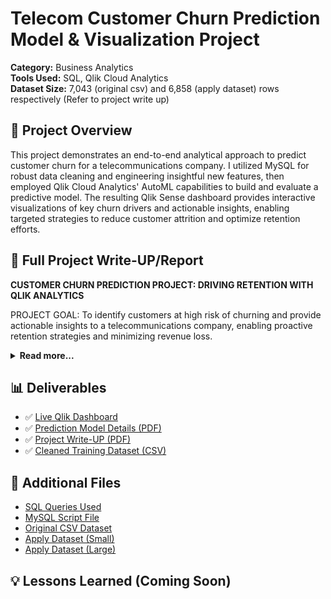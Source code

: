 # Telecom Customer Churn Prediction Model & Visualization Project

**Category:** Business Analytics  
**Tools Used:** SQL, Qlik Cloud Analytics  
**Dataset Size:** 7,043 (original csv) and 6,858 (apply dataset) rows respectively (Refer to project write up)

## 📌 Project Overview
This project demonstrates an end-to-end analytical approach to predict customer churn for a telecommunications company. I utilized MySQL for robust data cleaning and engineering insightful new features, then employed Qlik Cloud Analytics' AutoML capabilities to build and evaluate a predictive model. The resulting Qlik Sense dashboard provides interactive visualizations of key churn drivers and actionable insights, enabling targeted strategies to reduce customer attrition and optimize retention efforts.

## 📄 Full Project Write-UP/Report
<p>
  <strong>CUSTOMER CHURN PREDICTION PROJECT: DRIVING RETENTION WITH QLIK ANALYTICS</strong>
</p>
<p>
  PROJECT GOAL: To identify customers at high risk of churning and provide actionable insights to a telecommunications company, enabling proactive retention strategies and minimizing revenue loss.
</p>

<details>
  <summary><strong>Read more...</strong></summary>
  <p>
    Customer churn is a critical challenge for subscription-based businesses, directly impacting revenue and growth. Understanding why customers leave and who is likely to leave allows companies to intervene effectively. This project demonstrates an end-to-end analytical approach to tackle this business problem.
  </p>
  <h4>Data Source &amp; Preparation</h4>
  <p>
    The project utilized a comprehensive Telecom Customer Churn Dataset obtained from Kaggle (Attached below), containing various customer attributes, service usage patterns, and billing information. After downloading from Kaggle I looked over the dataset realizing that the data quality all in all was pretty good. However, I saw some areas that I felt needed some cleaning. I also had a few ideas about new columns I could add to the dataset. I fired up Gemini and requested the Gen AI to convert the csv file I had downloaded into a SQL script that I could then use in MySQL Workbench to clean up the file. I also used Gemini and its fellow LLM Chat GPT to generate the apply datasets which were used for predictions after the Qlik ML model had been trained on the original telecom churn dataset. These apply datasets consisted of all the same columns as the original that was used to train the model, however this time the data in all the columns but the churn column (intentionally left blank for the model to predict) was randomized data that fit the structure of the original database. The first apply dataset was used as a trial run with only 500 rows of data before moving onto a larger dataset where this time I asked Gemini to generate an apply data set with between 5,000 to 7,000 rows of new data. Gemini kindly obliged and delivered me a brand new apply dataset with 6,858 rows which was then fed into the prediction model to provide the new churn prediction data used to develop the visualizations in the deliverables section. The final area in which I utilized Gen AI was to help with the initial SQL queries exclusively the DECIMAL, REPLACE, and REGEXP queries virtually all of which were within just the first 3-4 set up queries, the remainder of the SQL queries were written without the assistance of LLM’s.
  </p>
  <h4>Data Cleaning &amp; Feature Engineering in MySQL</h4>
  <p>
    Once I had my SQL script loaded into MySQL I then began querying, cleaning, and the creation of new, insightful features directly within a MySQL database environment. This ensured the dataset was optimized for predictive modeling and provided richer analytical dimensions.
  </p>
  <p>
    <strong>Initial Cleaning and Type Conversion of Total Charges:</strong> The Total Charges column initially contained non-numeric values (empty strings), preventing direct numerical analysis. To address this, all empty string values (and strings with only spaces, and NULLs) in Total Charges were updated to '0'. Any remaining non-numeric characters (like '$', ',') were removed. Finally, the Total Charges column was successfully converted to a DECIMAL (10, 2) data type, allowing for accurate mathematical operations.
  </p>
  <p>
    <strong>Engineering New Features:</strong> I added four new features to the telco_customer_churn table to enhance the predictive power of the model:
  </p>
  <ul>
    <li><strong>Tenure Months Binned:</strong> The tenure column (in months) was transformed into categorical bins: '0-12 Months', '13-24 Months', '25-48 Months', '49-72 Months', and '72+ Months'. This allowed for analyzing churn patterns across distinct customer lifecycle stages.</li>
    <li><strong>Total Service Addons:</strong> An integer column quantifying the number of additional services (OnlineSecurity, OnlineBackup, DeviceProtection, TechSupport, StreamingTV, StreamingMovies) a customer subscribed to. This feature helps assess customer engagement.</li>
    <li><strong>Has Paperless Electronic Payment:</strong> A binary indicator (0 or 1, later converted to 'No'/'Yes') flagging customers who use both 'PaperlessBilling' and 'Electronic check' as their PaymentMethod. This specific combination was hypothesized to be linked to higher churn rates.</li>
    <li><strong>Average Monthly Charge Per Tenure:</strong> A continuous numerical feature calculating the customer's average monthly spending over their entire tenure (TotalCharges / tenure). For new customers with tenure = 0, their MonthlyCharges value was used to avoid division by zero. This metric provides insight into consistent financial engagement. The column was set to DECIMAL (15, 6) for precision.</li>
  </ul>
  <p>
    <strong>Standardizing Categorical Values:</strong> For consistency and readability, the Senior Citizen and Has Paperless Electronic Payment columns, which contained '0' and '1' values, were converted to 'No' and 'Yes' respectively, and their data types were updated to VARCHAR (3).
  </p>
  <p>
    <strong>Column Renaming:</strong> Finally, the newly engineered columns were renamed to remove underscores, aligning with the naming of the columns in the rest of the table for easier use in analytics platforms (e.g., Tenure_Months_Binned became TenureMonthsBinned).
  </p>
  <p>
    <strong>Final SQL Queries Used:</strong> The complete and final SQL statements used for these transformations are provided in the project's GitHub repository.
  </p>
  <h4>Predictive Modeling with Qlik ML Prediction</h4>
  <p>
    Leveraging Qlik Cloud Analytics' ML experiment and prediction capabilities, I developed a binary classification model to predict customer churn. Qlik ML streamlines the machine learning process, allowing for rapid model development and deployment without extensive coding (or really any coding for that matter), which is ideal for an analyst focused on business outcomes.
  </p>
  <p>
    The platform automatically explored and trained multiple algorithms, including CatBoost Classification, LightGBM Classification, XGBoost Classification, Random Forest Classification, and Logistic Regression, to identify the best-performing model. The dataset was split into training and a stratified holdout set (20%) to ensure unbiased evaluation of the model's performance on unseen data.
  </p>
  <h4>Key Findings &amp; Model Performance</h4>
  <p>
    The CatBoost Classification model (v01_CATBC_01_02) emerged as the top performer on the holdout dataset, demonstrating strong predictive capabilities.
  </p>
  <p><strong>Key Performance Metrics (on Holdout Data):</strong></p>
  <ul>
    <li><strong>F1-Score:</strong> 0.613 (A balanced measure of precision and recall, indicating a good trade-off between identifying actual churners and minimizing false positives.)</li>
    <li><strong>AUC (Area Under the Curve):</strong> 0.827 (A strong indicator of the model's ability to distinguish between churning and non-churning customers across various thresholds.)</li>
    <li><strong>Accuracy:</strong> 0.749</li>
    <li><strong>Recall:</strong> 0.749 (The model successfully identified approximately 75% of actual churners.)</li>
    <li><strong>Precision:</strong> 0.519 (Approximately 52% of customers predicted to churn did.)</li>
  </ul>
  <p><strong>Top Predictive Features:</strong> Qlik ML provides critical insights into the features most influential in predicting churn. The most impactful factors were:</p>
  <ul>
    <li><strong>Contract Type:</strong> This was the most significant predictor, highlighting that customers on month-to-month contracts are significantly more prone to churn compared to those on longer-term agreements.</li>
    <li><strong>Tenure:</strong> The length of time a customer has been with the service plays a substantial role, often indicating loyalty or early-stage risk.</li>
    <li><strong>Internet Service Type:</strong> The specific internet service package a customer subscribes to also strongly influences their likelihood of churning.</li>
    <li><strong>Total Charges:</strong> The cumulative amount billed to a customer over their tenure.</li>
  </ul>
  <h4>Actionable Insights &amp; Recommendations</h4>
  <p>
    Based on the model's insights, the following actionable recommendations could be made to mitigate churn:
  </p>
  <ul>
    <li><strong>Targeted Retention Programs for Month-to-month Customers:</strong> Develop specific incentives, loyalty/reward programs, focused marketing and promotional efforts. (e.g., discounts for signing a 1-year contract, exclusive service upgrades when committing to a longer-term deal, etc.) to encourage month-to-month customers to commit to longer-term plans.</li>
    <li><strong>Early Intervention for New Customers:</strong> Monitor new customers closely, especially those within their first few months of service, and proactively address any potential issues or offer onboarding support to improve early retention. A strong balance must be found between being over attentive to new customers on short term deals as to not lose out on those who have remained loyal customers for a long period of time, therefore shifting the risk of churn to those who have been subscribed for longer.</li>
    <li><strong>Service Quality Review by Internet Type:</strong> Increase resources to investigate potential service quality issues or dissatisfaction among customers with specific internet service types and implement improvements or offer alternative solutions.</li>
    <li><strong>Value-Based Offers for High-Spending Customers:</strong> For customers with high total charges, ensure they perceive adequate value for their spending. Consider personalized offers or loyalty benefits to reinforce their commitment and reward their loyalty to the company as tenure appeared to be the biggest influence on churn.</li>
  </ul>
  <h4>Dashboards &amp; Visualizations</h4>
  <p>
    To make these insights accessible and actionable, I developed interactive dashboards in Qlik Sense. These dashboards allow users to explore predicted churn patterns, identify at-risk customer segments, and understand the drivers of predicted churn visually.
  </p>
  <h4>Qlik Dashboard</h4>
  <p>The dashboard features several key visualizations:</p>
  <ul>
    <li><strong>Predicted Cancellations &amp; Churn Rate (KPIs):</strong> These Key Performance Indicators provide an immediate executive summary. They show the total number of customers predicted to churn out of the total 6k+ customers and the overall predicted churn rate, offering a quick snapshot of the scale of the retention challenge.</li>
    <li><strong>Impact of Contract Type on Predicted Churn (Stacked Bar Chart):</strong> This chart vividly illustrates how different contract types correlate with predicted churn. By showing the proportion of predicted churners within each contract term (Month-to-month, one year, two year), it highlights that customers on month-to-month contracts represent the largest segment of predicted churn, emphasizing where retention efforts should be prioritized. When selecting only the month-to-month bar in the interactive dashboard you will realize the churn rate jumps tremendously to just above 32%!</li>
    <li><strong>Tenure's Influence on Churn Risk (SHAP Analysis) (Scatter Plot with SHAP Values):</strong> This visualization delves into the individual impact of customer tenure on churn predictions. Each point represents a customer, with their tenure on the X-axis and the tenure's SHAP value (impact on churn prediction) on the Y-axis. It clearly shows that lower tenure (new customers) positively contributes to churn likelihood, while higher tenure generally reduces it, guiding lifecycle-based retention strategies. The text box conveniently located underneath provides a clear explanation of SHAP values for easy interpretation.</li>
    <li><strong>Distribution of Predicted Churn Across Total Charges (Area Chart):</strong> This chart displays the density of predicted churners and non-churners across various ranges of Total Charges. It helps identify specific cumulative spending tiers where churn is more prevalent, such as the early stages of a customer's journey characterized by low total charges. This insight can inform strategies related to initial customer value perception and engagement.</li>
  </ul>
  <h4>Future Predictions &amp; Operationalization</h4>
  <p>
    The trained and deployed Qlik ML model can be used to generate real-time or batch predictions on new customer data, allowing a company to identify at-risk customers before they churn. This proactive approach enables timely interventions and resource allocation.
  </p>
  <p>
    This model could be used in ongoing forecasting or predictions, such as with enough training becoming integrated into daily operations to flag customers whose data may suggest that they are at risk of churning and an ideal course of action may be to include them in a customer retention focused program/marketing ploy by the company. Another use could be general weekly/monthly reports such as reports that list the top 100 customers at the highest risk of churn.
  </p>
  <h4>Conclusion</h4>
  <p>
    This Customer Churn Prediction project demonstrates my ability to leverage database querying tools and languages such as SQL and advanced analytics tools like Qlik ML to solve real-world business problems. By transforming raw data into predictive insights and actionable recommendations.
  </p>
</details>

## 📊 Deliverables

- ✅ [Live Qlik Dashboard](https://gblqb7f3bd41gee.us.qlikcloud.com/sense/app/d794c809-0f35-4927-8d5d-1c1861d31197/sheet/pjxayjG/state/analysis)
- ✅ [Prediction Model Details (PDF)](../../../assets/ChurnPredictionModelReport.pdf)
- ✅ [Project Write-UP (PDF)](../../../assets/ProjectWriteup.pdf)
- ✅ [Cleaned Training Dataset (CSV)](../../../assets/TelecomChurnDataCleanedinSQL.csv)

## 📄 Additional Files

- [SQL Queries Used](../../../assets/SQLQueriesUsed.pdf)
- [MySQL Script File](../../../assets/telco_customer_churn-2.sql)
- [Original CSV Dataset](../../../assets/OriginalTelecomKaggleDataset.csv)
- [Apply Dataset (Small)](../../../assets/Telcom_Churn_Simulated_Apply_Dataset.csv)
- [Apply Dataset (Large)](../../../assets/Telcom_Churn_Simulated_Apply_Dataset_Large.csv)


## 💡 Lessons Learned (Coming Soon)

